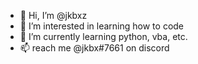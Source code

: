 - 👋 Hi, I’m @jkbxz
- 👀 I’m interested in learning how to code
- 🌱 I’m currently learning python, vba, etc.
- 📫 reach me @jkbx#7661 on discord

